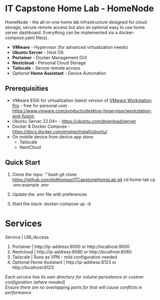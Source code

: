 # IT Capstone Home Lab - HomeNode
HomeNode - the all-in-one home lab infrastructure designed for cloud storage, secure remote access but also an optional easy to use home server dashboard. Everything can be implemented via a docker-compose.yaml file(s). 

- **VMware** - Hypervisor (for advanced virtualization needs)
- **Ubuntu Server** - Host OS
- **Portainer** - Docker Management GUI
- **Nextcloud** - Personal Cloud Storage
- **Tailscale** - Secure remote access
- *Optional* **Home Assistant** - Device Automation


## Prerequisities

- VMware ESXi for virtualization (latest version of [VMware Workstation Pro]([url](https://www.vmware.com/products/desktop-hypervisor/workstation-and-fusion)) - free for personal use) https://www.vmware.com/products/desktop-hypervisor/workstation-and-fusion
- Ubuntu Server 22.04+ - https://ubuntu.com/download/server
- Docker & Docker Compose - https://docs.docker.com/engine/install/ubuntu/
- On mobile device from device app store:
    - Tailscale
    - NextCloud

## Quick Start
1. Clone the repo: 
'''bash 
git clone https://github.com/kldthomas/ITCapstoneHomeLab.git
cd home-lab
cp .env.example .env

2. Update the .env file with preferences
3. Start the stack: 
docker-compose up -d

# Services 

Service  |  URL/Access

1. Portainer | http://ip-address:9000 or http://localhost:9000
2. Nextcloud | http://ip-address:8080 or http://localhost:8080
3. Tailscale | Runs as VPN - mild configuration needed 
4. *Optional* Home Assistant | http://ip-address:8123 or http://localhost:8123

*Each service has its own directory for volume persistence or custom configuration (where needed)*  
*Ensure there are no overlapping ports for that will cause conflicts in performance* 
